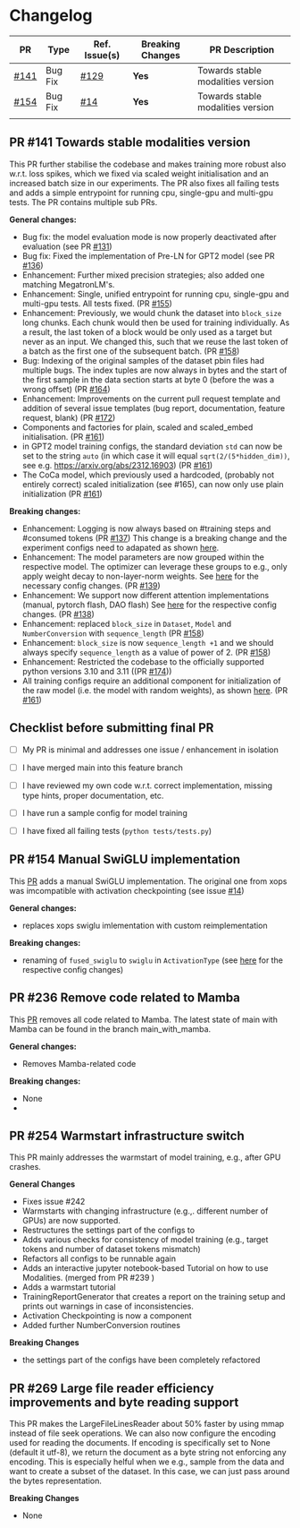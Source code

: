 # Changelog

| PR               | Type       | Ref. Issue(s) | Breaking Changes |PR Description|                                                                                  
|------------------|------------|---------------|------------------|------------------------------------------------------------------------------------------------|
| [#141](#pr-141-towards-stable-modalities-version)  | Bug Fix    |  [#129](https://github.com/Modalities/modalities/issues/129)         | **Yes**              | Towards stable modalities version                                                               |
| [#154](pr-154-manual-swiglu-implementation)  | Bug Fix    |  [#14](https://github.com/Modalities/modalities/issues/14)         | **Yes**              | Towards stable modalities version                                                               |
|    |   |           |        |                                                                |




## PR #141 Towards stable modalities version

This PR further stabilise the codebase and makes training more robust also w.r.t. loss spikes, which we fixed via scaled weight initialisation and an increased batch size in our experiments.
The PR also fixes all failing tests and adds a simple entrypoint for running cpu, single-gpu and multi-gpu tests. The PR contains multiple sub PRs. 

**General changes:**
* Bug fix: the model evaluation mode is now properly deactivated after evaluation (see PR [#131](https://github.com/Modalities/modalities/pull/131))
* Bug fix: Fixed the implementation of Pre-LN for GPT2 model (see PR [#136](https://github.com/Modalities/modalities/pull/136))
* Enhancement: Further mixed precision strategies; also added one matching MegatronLM's.
* Enhancement: Single, unified entrypoint for running cpu, single-gpu and multi-gpu tests. All tests fixed. (PR [#155](https://github.com/Modalities/modalities/pull/155))
* Enhancement: Previously, we would chunk the dataset into `block_size` long chunks. Each chunk would then be used for training individually. As a result, the last token of a block would be only used as a target but never as an input. We changed this, such that we reuse the last token of a batch as the first one of the subsequent batch. (PR [#158](https://github.com/Modalities/modalities/pull/158))
* Bug: Indexing of the original samples of the dataset pbin files had multiple bugs. The index tuples are now always in bytes and the start of the first sample in the data section starts at byte 0 (before the was a wrong offset) (PR [#164](https://github.com/Modalities/modalities/pull/164))
* Enhancement: Improvements on the current pull request template and addition of several issue templates (bug report, documentation, feature request, blank) (PR [#172](https://github.com/Modalities/modalities/pull/172))
* Components and factories for plain, scaled and scaled_embed initialisation. (PR [#161](https://github.com/Modalities/modalities/pull/161))
* in GPT2 model training configs, the standard deviation `std` can now be set to the string `auto` (in which case it will equal `sqrt(2/(5*hidden_dim))`, see e.g. https://arxiv.org/abs/2312.16903) (PR [#161](https://github.com/Modalities/modalities/pull/161))
* The CoCa model, which previously used a hardcoded, (probably not entirely correct) scaled initialization (see #165), can now only use plain initialization (PR [#161](https://github.com/Modalities/modalities/pull/161))


**Breaking changes:** 
* Enhancement: Logging is now always based on #training steps and #consumed tokens (PR [#137](https://github.com/Modalities/modalities/pull/137))
   This change is a breaking change and the experiment configs need to adapated as shown [here](https://github.com/Modalities/modalities/pull/137/files#diff-2bea5a6678ec91ea603cc2e80d17847360af5e9f7624c8e710f329ee1eb9b4f4). 
* Enhancement: The model parameters are now grouped within the respective model. The optimizer can leverage these groups to e.g., only apply weight decay to non-layer-norm weights. See [here](https://github.com/Modalities/modalities/pull/139/files#diff-2bea5a6678ec91ea603cc2e80d17847360af5e9f7624c8e710f329ee1eb9b4f4) for the necessary config changes. (PR [#139](https://github.com/Modalities/modalities/pull/139))
* Enhancement: We support now different attention implementations (manual, pytorch flash, DAO flash) See [here](https://github.com/Modalities/modalities/pull/138/files#diff-2bea5a6678ec91ea603cc2e80d17847360af5e9f7624c8e710f329ee1eb9b4f4) for the respective config changes. (PR [#138](https://github.com/Modalities/modalities/pull/138))
* Enhancement: replaced `block_size` in `Dataset`, `Model` and `NumberConversion` with `sequence_length` (PR [#158](https://github.com/Modalities/modalities/pull/158))
* Enhancement: `block_size` is now `sequence_length +1` and we should always specify `sequence_length` as a value of power of 2. (PR [#158](https://github.com/Modalities/modalities/pull/158))
* Enhancement: Restricted the codebase to the officially supported python versions 3.10 and 3.11 ((PR [#174](https://github.com/Modalities/modalities/pull/174)))
* All training configs require an additional component for initialization of the raw model (i.e. the model with random weights), as shown [here](https://github.com/Modalities/modalities/blob/7d26675051b918c3a2b98f32f50cb3ca8ef97d6f/config_files/training/config_lorem_ipsum.yaml#L181). (PR [#161](https://github.com/Modalities/modalities/pull/161))

## Checklist before submitting final PR
- [ ] My PR is minimal and addresses one issue / enhancement in isolation
- [ ] I have merged main into this feature branch
- [ ] I have reviewed my own code w.r.t. correct implementation, missing type hints, proper documentation, etc.
- [ ] I have run a sample config for model training
- [ ] I have fixed all failing tests (`python tests/tests.py`)



## PR #154 Manual SwiGLU implementation

This [PR](https://github.com/Modalities/modalities/pull/154) adds a manual SwiGLU implementation. The original one from xops was imcompatible with activation checkpointing (see issue [#14](https://github.com/Modalities/modalities/issues/14)) 

**General changes:**
* replaces xops swiglu imlementation with custom reimplementation

**Breaking changes:** 
* renaming of `fused_swiglu` to `swiglu` in `ActivationType` (see [here](https://github.com/Modalities/modalities/pull/154/commits/90fb3bd06a407333423cffeab486711e26ef8ddf) for the respective config changes)

## PR #236 Remove code related to Mamba

This [PR](https://github.com/Modalities/modalities/pull/236) removes all code related to Mamba. The latest state of main with Mamba can be found in the branch main_with_mamba.

**General changes:**
* Removes Mamba-related code

**Breaking changes:** 
* None
* 

## PR #254 Warmstart infrastructure switch

This PR mainly addresses the warmstart of model training, e.g., after GPU crashes.

**General Changes**
* Fixes issue #242 
* Warmstarts with changing infrastructure (e.g.,. different number of GPUs) are now supported.
* Restructures the settings part of the configs to 
* Adds various checks for consistency of model training (e.g., target tokens and number of dataset tokens mismatch)
* Refactors all configs to be runnable again
* Adds an interactive jupyter notebook-based Tutorial on how to use Modalities. (merged from PR #239 )
* Adds a warmstart tutorial
* TrainingReportGenerator that creates a report on the training setup and prints out warnings in case of inconsistencies.
* Activation Checkpointing is now a component
* Added further NumberConversion routines

**Breaking Changes**
* the settings part of the configs have been completely refactored



## PR #269 Large file reader efficiency improvements and byte reading support

This PR makes the LargeFileLinesReader about 50% faster by using mmap instead of file seek operations. 
We can also now configure the encoding used for reading the documents. If encoding is specifically set to None (default it utf-8), we return the document as a byte string not enforcing any encoding. This is especially helful when we e.g., sample from the data and want to create a subset of the dataset. In this case, we can just pass around the bytes representation. 


**Breaking Changes**
* None
